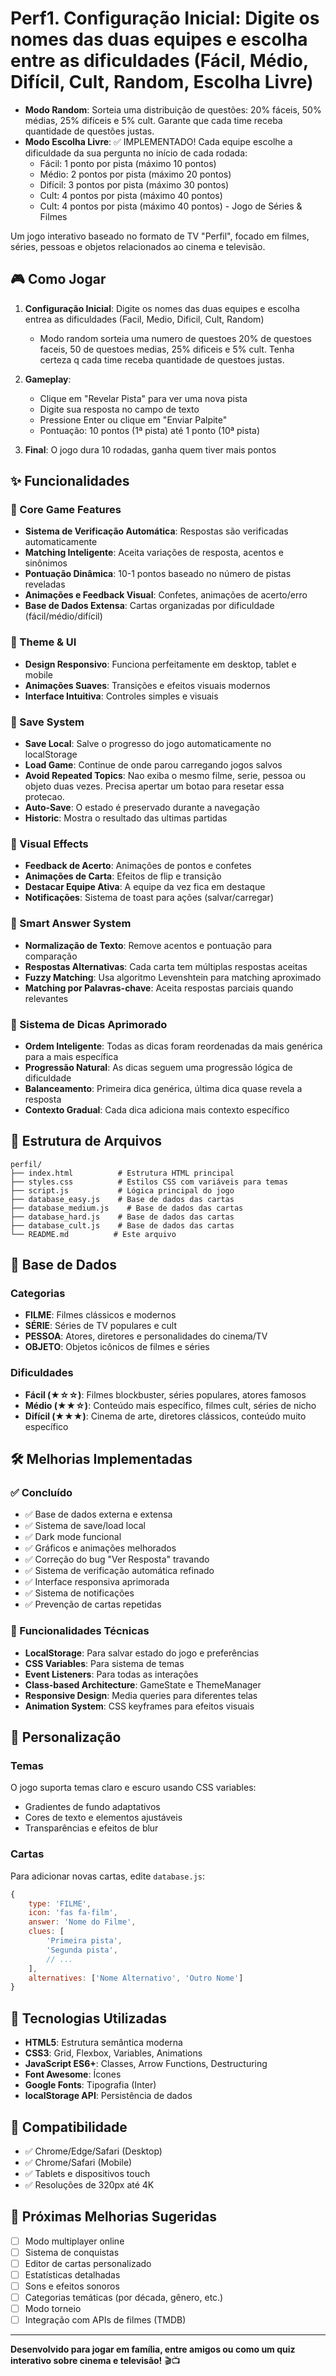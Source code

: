 # Perf1. **Configuração Inicial**: Digite os nomes das duas equipes e escolha entre as dificuldades (Fácil, Médio, Difícil, Cult, Random, Escolha Livre)
   - **Modo Random**: Sorteia uma distribuição de questões: 20% fáceis, 50% médias, 25% difíceis e 5% cult. Garante que cada time receba quantidade de questões justas.
   - **Modo Escolha Livre**: ✅ IMPLEMENTADO! Cada equipe escolhe a dificuldade da sua pergunta no início de cada rodada:
     - Fácil: 1 ponto por pista (máximo 10 pontos)
     - Médio: 2 pontos por pista (máximo 20 pontos) 
     - Difícil: 3 pontos por pista (máximo 30 pontos)
     - Cult: 4 pontos por pista (máximo 40 pontos)
     - Cult: 4 pontos por pista (máximo 40 pontos) - Jogo de Séries & Filmes

Um jogo interativo baseado no formato de TV "Perfil", focado em filmes, séries, pessoas e objetos relacionados ao cinema e televisão.

## 🎮 Como Jogar

1. **Configuração Inicial**: Digite os nomes das duas equipes e escolha entrea as dificuldades (Facil, Medio, Dificil, Cult, Random)
   - Modo random sorteia uma numero de questoes 20% de questoes faceis, 50 de questoes medias, 25% dificeis  e 5% cult. Tenha certeza q cada time receba quantidade de questoes justas.

2. **Gameplay**: 
   - Clique em "Revelar Pista" para ver uma nova pista
   - Digite sua resposta no campo de texto
   - Pressione Enter ou clique em "Enviar Palpite"
   - Pontuação: 10 pontos (1ª pista) até 1 ponto (10ª pista)
3. **Final**: O jogo dura 10 rodadas, ganha quem tiver mais pontos

## ✨ Funcionalidades

### 🎯 Core Game Features
- **Sistema de Verificação Automática**: Respostas são verificadas automaticamente
- **Matching Inteligente**: Aceita variações de resposta, acentos e sinônimos
- **Pontuação Dinâmica**: 10-1 pontos baseado no número de pistas reveladas
- **Animações e Feedback Visual**: Confetes, animações de acerto/erro
- **Base de Dados Extensa**: Cartas organizadas por dificuldade (fácil/médio/difícil)

### 🌙 Theme & UI
- **Design Responsivo**: Funciona perfeitamente em desktop, tablet e mobile
- **Animações Suaves**: Transições e efeitos visuais modernos
- **Interface Intuitiva**: Controles simples e visuais

### 💾 Save System
- **Save Local**: Salve o progresso do jogo automaticamente no localStorage
- **Load Game**: Continue de onde parou carregando jogos salvos
- **Avoid Repeated Topics**: Nao exiba o mesmo filme, serie, pessoa ou objeto duas vezes. Precisa apertar um botao para resetar essa protecao.
- **Auto-Save**: O estado é preservado durante a navegação
- **Historic**: Mostra o resultado das ultimas partidas


### 🎪 Visual Effects
- **Feedback de Acerto**: Animações de pontos e confetes
- **Animações de Carta**: Efeitos de flip e transição
- **Destacar Equipe Ativa**: A equipe da vez fica em destaque
- **Notificações**: Sistema de toast para ações (salvar/carregar)

### 🧠 Smart Answer System
- **Normalização de Texto**: Remove acentos e pontuação para comparação
- **Respostas Alternativas**: Cada carta tem múltiplas respostas aceitas
- **Fuzzy Matching**: Usa algoritmo Levenshtein para matching aproximado
- **Matching por Palavras-chave**: Aceita respostas parciais quando relevantes

### 🎯 Sistema de Dicas Aprimorado
- **Ordem Inteligente**: Todas as dicas foram reordenadas da mais genérica para a mais específica
- **Progressão Natural**: As dicas seguem uma progressão lógica de dificuldade
- **Balanceamento**: Primeira dica genérica, última dica quase revela a resposta
- **Contexto Gradual**: Cada dica adiciona mais contexto específico

## 📁 Estrutura de Arquivos

```
perfil/
├── index.html          # Estrutura HTML principal
├── styles.css          # Estilos CSS com variáveis para temas
├── script.js           # Lógica principal do jogo
├── database_easy.js    # Base de dados das cartas
├── database_medium.js    # Base de dados das cartas
├── database_hard.js    # Base de dados das cartas
├── database_cult.js    # Base de dados das cartas
└── README.md          # Este arquivo
```

## 🎲 Base de Dados

### Categorias
- **FILME**: Filmes clássicos e modernos
- **SÉRIE**: Séries de TV populares e cult
- **PESSOA**: Atores, diretores e personalidades do cinema/TV
- **OBJETO**: Objetos icônicos de filmes e séries

### Dificuldades
- **Fácil (★☆☆)**: Filmes blockbuster, séries populares, atores famosos
- **Médio (★★☆)**: Conteúdo mais específico, filmes cult, séries de nicho
- **Difícil (★★★)**: Cinema de arte, diretores clássicos, conteúdo muito específico

## 🛠️ Melhorias Implementadas

### ✅ Concluído
- ✅ Base de dados externa e extensa
- ✅ Sistema de save/load local
- ✅ Dark mode funcional
- ✅ Gráficos e animações melhorados
- ✅ Correção do bug "Ver Resposta" travando
- ✅ Sistema de verificação automática refinado
- ✅ Interface responsiva aprimorada
- ✅ Sistema de notificações
- ✅ Prevenção de cartas repetidas

### 🔄 Funcionalidades Técnicas
- **LocalStorage**: Para salvar estado do jogo e preferências
- **CSS Variables**: Para sistema de temas
- **Event Listeners**: Para todas as interações
- **Class-based Architecture**: GameState e ThemeManager
- **Responsive Design**: Media queries para diferentes telas
- **Animation System**: CSS keyframes para efeitos visuais

## 🎨 Personalização

### Temas
O jogo suporta temas claro e escuro usando CSS variables:
- Gradientes de fundo adaptativos
- Cores de texto e elementos ajustáveis
- Transparências e efeitos de blur

### Cartas
Para adicionar novas cartas, edite `database.js`:
```javascript
{
    type: 'FILME',
    icon: 'fas fa-film',
    answer: 'Nome do Filme',
    clues: [
        'Primeira pista',
        'Segunda pista',
        // ...
    ],
    alternatives: ['Nome Alternativo', 'Outro Nome']
}
```

## 🚀 Tecnologias Utilizadas

- **HTML5**: Estrutura semântica moderna
- **CSS3**: Grid, Flexbox, Variables, Animations
- **JavaScript ES6+**: Classes, Arrow Functions, Destructuring
- **Font Awesome**: Ícones
- **Google Fonts**: Tipografia (Inter)
- **localStorage API**: Persistência de dados

## 📱 Compatibilidade

- ✅ Chrome/Edge/Safari (Desktop)
- ✅ Chrome/Safari (Mobile)
- ✅ Tablets e dispositivos touch
- ✅ Resoluções de 320px até 4K

## 🎯 Próximas Melhorias Sugeridas

- [ ] Modo multiplayer online
- [ ] Sistema de conquistas
- [ ] Editor de cartas personalizado
- [ ] Estatísticas detalhadas
- [ ] Sons e efeitos sonoros
- [ ] Categorias temáticas (por década, gênero, etc.)
- [ ] Modo torneio
- [ ] Integração com APIs de filmes (TMDB)

---

**Desenvolvido para jogar em família, entre amigos ou como um quiz interativo sobre cinema e televisão!** 🎬📺

